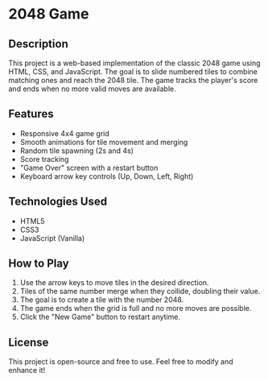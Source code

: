 # 2048 Game

## Description
This project is a web-based implementation of the classic 2048 game using HTML, CSS, and JavaScript. The goal is to slide numbered tiles to combine matching ones and reach the 2048 tile. The game tracks the player's score and ends when no more valid moves are available.

## Features
- Responsive 4x4 game grid
- Smooth animations for tile movement and merging
- Random tile spawning (2s and 4s)
- Score tracking
- "Game Over" screen with a restart button
- Keyboard arrow key controls (Up, Down, Left, Right)

## Technologies Used
- HTML5
- CSS3
- JavaScript (Vanilla)

## How to Play
1. Use the arrow keys to move tiles in the desired direction.
2. Tiles of the same number merge when they collide, doubling their value.
3. The goal is to create a tile with the number 2048.
4. The game ends when the grid is full and no more moves are possible.
5. Click the "New Game" button to restart anytime.

## License
This project is open-source and free to use. Feel free to modify and enhance it!

